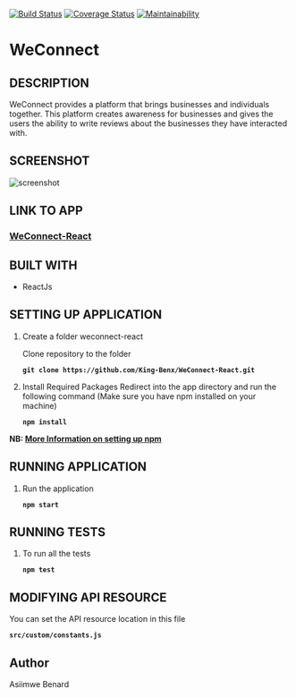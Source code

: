 [![Build Status](https://travis-ci.org/King-Benx/WeConnect-React.svg?branch=master)](https://travis-ci.org/King-Benx/WeConnect-React) [![Coverage Status](https://coveralls.io/repos/github/King-Benx/WeConnect-React/badge.svg?branch=master)](https://coveralls.io/github/King-Benx/WeConnect-React?branch=master)
[![Maintainability](https://api.codeclimate.com/v1/badges/7db8dcb37c4b7ae00475/maintainability)](https://codeclimate.com/github/King-Benx/WeConnect-React/maintainability)
# WeConnect

## DESCRIPTION

WeConnect provides a platform that brings businesses and individuals together. This platform
creates awareness for businesses and gives the users the ability to write reviews about the
businesses they have interacted with.

## SCREENSHOT
![screenshot](https://www.dropbox.com/s/tq55da86fk25unx/Screen%20Shot%202018-07-13%20at%2009.53.38.png?dl=0)

## LINK TO APP
### [WeConnect-React](https://weconnect-reactjs.herokuapp.com)


## BUILT WITH

* ReactJs

## SETTING UP APPLICATION

1. Create a folder weconnect-react

    Clone repository to the folder

    **```git clone https://github.com/King-Benx/WeConnect-React.git```**


2. Install Required Packages Redirect into the app directory and run the following command (Make sure you have npm installed on your machine)

    **```npm install```**

**NB: [More Information on setting up npm](https://docs.npmjs.com/cli/install)**

## RUNNING APPLICATION

1. Run the application

    **```npm start```**

## RUNNING TESTS

1. To run all the tests

    **```npm test```**

## MODIFYING API RESOURCE
   You can set the API resource location in this file 
    
   **```src/custom/constants.js```**

## Author

Asiimwe Benard
